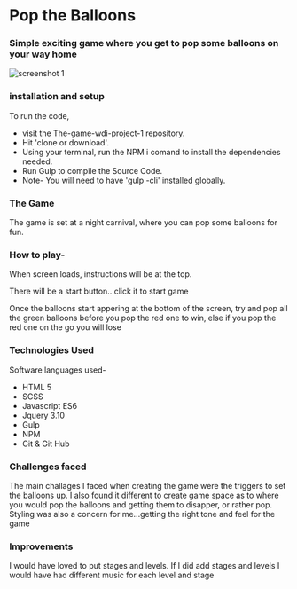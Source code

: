 # Pop the Balloons

### Simple exciting game where you get to pop some balloons on your way home

![screenshot 1](https://user-images.githubusercontent.com/27218761/29963647-80d80c96-8eff-11e7-9142-0a9bb85573b2.png)


### installation and setup

To run the code,

* visit the The-game-wdi-project-1 repository.
* Hit 'clone or download'.
* Using your terminal, run the NPM i comand to install the dependencies needed.
* Run Gulp to compile the  Source Code.
* Note- You will need to have 'gulp -cli' installed globally. 



### The Game

The game is set at a night carnival, where you can pop some balloons for fun.

### How to play- 
When screen loads, instructions will be at the top.

There will be a start button...click it to start game


Once the balloons start appering at the bottom of the screen, try and pop all the green balloons before you pop the red one to win,
else if you pop the red one on the go you will lose


### Technologies Used 

Software languages used-

* HTML 5
* SCSS
* Javascript ES6
* Jquery 3.10
* Gulp
* NPM
* Git & Git Hub


### Challenges faced
The main challages I faced when creating the game were the triggers to set the balloons up.
I also found it different to create game space as to where you would pop the balloons and getting them to disapper, or rather pop.
Styling was also a concern for me...getting the right tone and feel for the game



### Improvements
I would have loved to put stages and levels.
If I did add stages and levels I would have had different music for each level and stage
